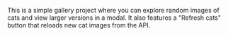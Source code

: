 This is a simple gallery project where you can explore random images of cats and view larger versions in a modal. It also features a "Refresh cats" button that reloads new cat images from the API.
